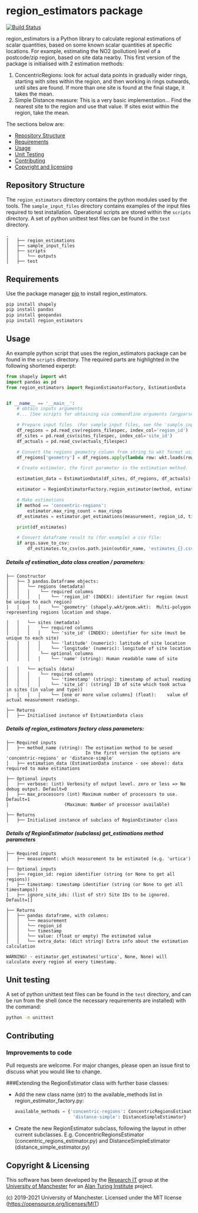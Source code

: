 # region_estimators package

[![Build Status](https://travis-ci.org/UoMResearchIT/region_estimators.svg?branch=master)](https://travis-ci.org/UoMResearchIT/region_estimators)

region_estimators is a Python library to calculate regional estimations of scalar quantities, based on some known scalar quantities at specific locations.
For example, estimating the NO2 (pollution) level of a postcode/zip region, based on site data nearby.
This first version of the package is initialised with 2 estimation methods:
1. ConcentricRegions: look for actual data points in gradually wider rings, starting with sites within the region, and then working in rings outwards, until sites are found. If more than one site is found at the final stage, it takes the mean.
2. Simple Distance measure: This is a very basic implementation... Find the nearest site to the region and use that value.
If sites exist within the region, take the mean.
   
The sections below are:
- [Repository Structure](#repository-structure)
- [Requirements](#requirements)
- [Usage](#usage) 
- [Unit Testing](#unit-testing)
- [Contributing](#contributing)  
- [Copyright and licensing](#copyright--licensing)


<!-- toc -->

## Repository Structure

The `region_estimators` directory contains the python modules used by the tools. 
The `sample_input_files` directory contains examples of the input files required to test installation.
Operational scripts are stored within the `scripts` directory. 
A set of python unittest test files can be found in the `test` directory.


```
.
│   ├── region_estimations
│   ├── sample_input_files
│   ├── scripts
│   │   └── outputs
│   ├── test

```

## Requirements

Use the package manager [pip](https://pip.pypa.io/en/stable/) to install region_estimators.
```bash
pip install shapely
pip install pandas
pip install geopandas
pip install region_estimators
```

## Usage
An example python script that uses the region_estimators package can be found in the `scripts` directory.
The required parts are highlighted in the following shortened experpt:

```python
from shapely import wkt
import pandas as pd
from region_estimators import RegionEstimatorFactory, EstimationData


if __name__ == '__main__':
    # obtain inputs arguments 
    #... [See scripts for obtaining via commandline arguments (argparse)]    

    # Prepare input files  (For sample input files, see the 'sample_input_files' folder)
    df_regions = pd.read_csv(regions_filespec, index_col='region_id')
    df_sites = pd.read_csv(sites_filespec, index_col='site_id')
    df_actuals = pd.read_csv(actuals_filespec)

    # Convert the regions geometry column from string to wkt format using wkt
    df_regions['geometry'] = df_regions.apply(lambda row: wkt.loads(row.geometry), axis=1)

    # Create estimator, the first parameter is the estimation method.

    estimation_data = EstimationData(df_sites, df_regions, df_actuals)

    estimator = RegionEstimatorFactory.region_estimator(method, estimation_data, verbose, max_processors)

    # Make estimations
    if method == 'concentric-regions':
        estimator.max_ring_count = max_rings
    df_estimates = estimator.get_estimations(measurement, region_id, timestamp)

    print(df_estimates)

    # Convert dataframe result to (for example) a csv file:
    if args.save_to_csv:
        df_estimates.to_csv(os.path.join(outdir_name, 'estimates_{}.csv'.format(outfile_suffix)))

```

##### Details of estimation_data class creation / parameters:
```
├── Constructor
│   ├── 3 pandas.Dataframe objects:  
│   │   └── regions (metadata)
│   │   │    └── required columns
│   │   │   │    └── 'region_id' (INDEX): identifier for region (must be unique to each region)
│   │   │   │    └── 'geometry' (shapely.wkt/geom.wkt):  Multi-polygon representing regions location and shape.

│   │   └── sites (metadata)
│   │   │    └── required columns
│   │   │   │    └── 'site_id' (INDEX): identifier for site (must be unique to each site)
│   │   │   │    └── 'latitude' (numeric): latitude of site location
│   │   │   │    └── 'longitude' (numeric): longitude of site location
│   │   │    └── optional columns
│   │   │   │    └── 'name' (string): Human readable name of site

│   │   └── actuals (data)
│   │   │    └── required columns
│   │   │   │    └── 'timestamp' (string): timestamp of actual reading
│   │   │   │    └── 'site_id': (string) ID of site which took actua in sites (in value and type))
│   │   │   │    └── [one or more value columns] (float):    value of actual measurement readings.

├── Returns
│   ├── Initialised instance of EstimationData class
```

##### Details of region_estimators factory class parameters: #####
```
├── Required inputs
│   ├── method_name (string): The estimation method to be uesed
                              In the first version the options are 'concentric-regions' or 'distance-simple'
│   ├── estimation_data (EstimationData instance - see above): data required to make estimations

├── Optional inputs
│   ├── verbose: (int) Verbosity of output level. zero or less => No debug output. Default=0
│   ├── max_processors (int) Maximum number of processors to use. Default=1
│                     (Maximum: Number of processor available)

├── Returns
│   ├── Initialised instance of subclass of RegionEstimator class
```

##### Details of RegionEstimator (subclass) get_estimations method parameters
```
├── Required inputs
│   ├── measurement: which measurement to be estimated (e.g. 'urtica')

├── Optional inputs
│   ├── region_id: region identifier (string (or None to get all regions))
│   ├── timestamp: timestamp identifier (string (or None to get all timestamps))
│   ├── ignore_site_ids: (list of str) Site IDs to be ignored. Default=[]

├── Returns
│   ├── pandas dataframe, with columns:
│   │   └── measurement
│   │   └── region_id
│   │   └── timestamp
│   │   └── value: (float or empty) The estimated value
│   │   └── extra_data: (dict string) Extra info about the estimation calculation

WARNING! - estimator.get_estimates('urtica', None, None) will calculate every region at every timestamp.
```

## Unit testing
A set of python unittest test files can be found in the `test` directory, and can be run from the shell 
(once the necessary requirements are installed) with the command:
```bash
python -m unittest
```

## Contributing
### Improvements to code
Pull requests are welcome. For major changes, please open an issue first to discuss what you would like to change.

###Extending the RegionEstimator class with further base classes:
* Add the new class name (str) to the available_methods list in region_estimator_factory.py:
   ```python
   available_methods = {'concentric-regions': ConcentricRegionsEstimator,
                         'distance-simple': DistanceSimpleEstimator}
   ```
* Create the new RegionEstimator subclass, following the layout in other current subclasses. 
  E.g. ConcentricRegionsEstimator (concentric_regions_estimator.py) and
     DistanceSimpleEstimator (distance_simple_estimator.py)

## Copyright & Licensing

This software has been developed by the [Research IT](https://research-it.manchester.ac.uk/) group at the [University of Manchester](https://www.manchester.ac.uk/) for an [Alan Turing Institute](https://www.turing.ac.uk/) project.

(c) 2019-2021 University of Manchester.
Licensed under the MIT license (https://opensource.org/licenses/MIT)
